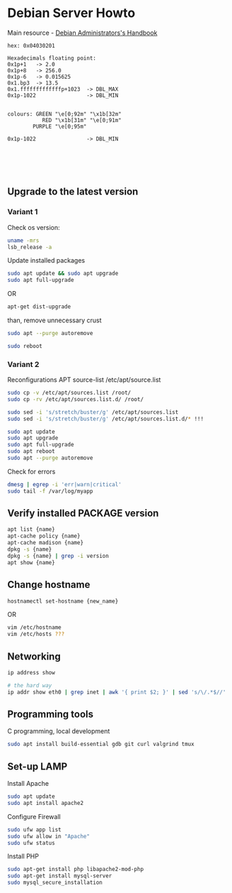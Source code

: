 # Debian Server Howto

Main resource -  [Debian Administrators's Handbook](https://debian-handbook.info/browse/stable/)

```shell
hex: 0x04030201

Hexadecimals floating point:
0x1p+1   -> 2.0
0x1p+8   -> 256.0
0x1p-6   -> 0.015625
0x1.bp3  -> 13.5
0x1.fffffffffffffp+1023  -> DBL_MAX
0x1p-1022                -> DBL_MIN
        

colours: GREEN "\e[0;92m" "\x1b[32m"
           RED "\x1b[31m" "\e[0;91m"
        PURPLE "\e[0;95m"
        
0x1p-1022                -> DBL_MIN




        
```

## Upgrade to the latest version

### Variant 1
Check os version: 
```bash
uname -mrs
lsb_release -a

```
Update installed packages
```bash
sudo apt update && sudo apt upgrade
sudo apt full-upgrade
```
OR 
```bash
apt-get dist-upgrade
```
than, remove unnecessary crust 
```bash
sudo apt --purge autoremove
```
```bash
sudo reboot
```
### Variant 2
Reconfigurations APT source-list /etc/apt/source.list
```bash
sudo cp -v /etc/apt/sources.list /root/
sudo cp -rv /etc/apt/sources.list.d/ /root/

sudo sed -i 's/stretch/buster/g' /etc/apt/sources.list
sudo sed -i 's/stretch/buster/g' /etc/apt/sources.list.d/* !!!

sudo apt update
sudo apt upgrade
sudo apt full-upgrade
sudo apt reboot
sudo apt --purge autoremove
```
Check for errors

```bash
dmesg | egrep -i 'err|warn|critical'
sudo tail -f /var/log/myapp
```

## Verify installed PACKAGE version
```bash
apt list {name}
apt-cache policy {name}
apt-cache madison {name}
dpkg -s {name}
dpkg -s {name} | grep -i version
apt show {name}
```

## Change hostname
```bash
hostnamectl set-hostname {new_name}
```
OR
```bash
vim /etc/hostname
vim /etc/hosts ???
```
## Networking
```bash
ip address show

# the hard way
ip addr show eth0 | grep inet | awk '{ print $2; }' | sed 's/\/.*$//'
```

## Programming tools 
C programming, local development
```bash
sudo apt install build-essential gdb git curl valgrind tmux
```
## Set-up LAMP

Install Apache
```bash
sudo apt update
sudo apt install apache2
```
Configure Firewall
```bash
sudo ufw app list
sudo ufw allow in "Apache"
sudo ufw status
```

Install PHP
```bash
sudo apt-get install php libapache2-mod-php 
sudo apt-get install mysql-server
sudo mysql_secure_installation
```
